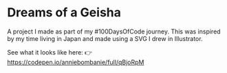 # Dreams of a Geisha

A project I made as part of my #100DaysOfCode journey. This was inspired by my time living in Japan and made using a SVG I drew in Illustrator.

See what it looks like here: 👉 https://codepen.io/anniebombanie/full/qBjoRpM
